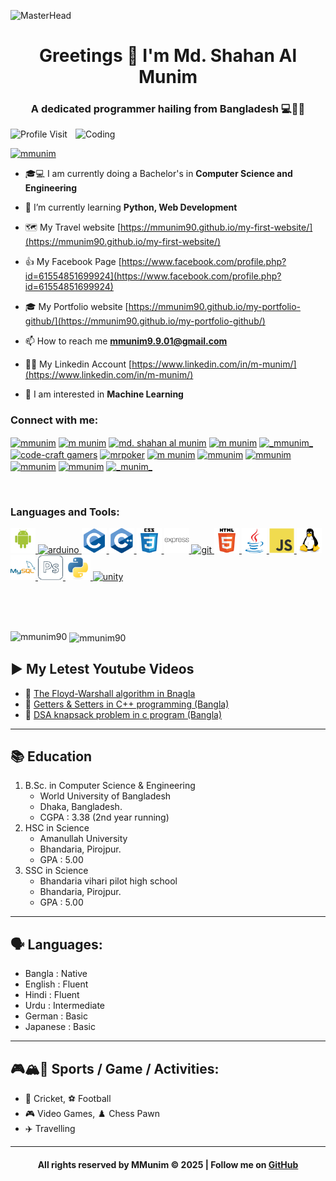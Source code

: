 ![MasterHead](https://user-images.githubusercontent.com/86270481/214122618-1bf43327-cdef-456e-81fe-fc71a9070c07.gif)
<h1 align="center">Greetings 👋 I'm Md. Shahan Al Munim</h1>
<h3 align="center">A dedicated programmer hailing from Bangladesh 💻👨‍💻</h3>
<img align="right" alt="Coding" width="400" src="https://i.giphy.com/media/v1.Y2lkPTc5MGI3NjExdGNuamNmMmxpd3U0NjcwMjJ4azB1NWFzem5lbm91ajcyM3BzeWhodiZlcD12MV9pbnRlcm5hbF9naWZfYnlfaWQmY3Q9Zw/iIqmM5tTjmpOB9mpbn/giphy.gif">

<!--<p align="left"> <img src="https://komarev.com/ghpvc/?username=mmunim90&label=Profile%20views&color=0e75b6&style=flat" alt="mmunim90" /> </p>-->
![Profile Visit](https://profile-counter.glitch.me/mmunim90/count.svg)

<p align="left"> <a href="https://x.com/__munim__" target="blank"><img src="https://img.shields.io/twitter/follow/mmunim?logo=twitter&style=for-the-badge" alt="mmunim" /></a> </p>

- 🎓💻 I am currently doing a Bachelor's in **Computer Science and Engineering** 

- 🌱 I’m currently learning **Python, Web Development**

- 🗺️ My Travel website [https://mmunim90.github.io/my-first-website/](https://mmunim90.github.io/my-first-website/)

- 👍 My Facebook Page [https://www.facebook.com/profile.php?id=61554851699924](https://www.facebook.com/profile.php?id=61554851699924)

- 🎓 My Portfolio website [https://mmunim90.github.io/my-portfolio-github/](https://mmunim90.github.io/my-portfolio-github/)

- 📫 How to reach me **mmunim9.9.01@gmail.com**

- 🔗📘 My Linkedin Account [https://www.linkedin.com/in/m-munim/](https://www.linkedin.com/in/m-munim/)

- 🤖 I am interested in **Machine Learning**

<h3 align="left">Connect with me:</h3>
<p align="left">
<a href="https://x.com/__munim__" target="blank"><img align="center" src="https://raw.githubusercontent.com/rahuldkjain/github-profile-readme-generator/master/src/images/icons/Social/twitter.svg" alt="mmunim" height="30" width="40" /></a>
<a href="https://www.linkedin.com/in/m-munim/" target="blank"><img align="center" src="https://raw.githubusercontent.com/rahuldkjain/github-profile-readme-generator/master/src/images/icons/Social/linked-in-alt.svg" alt="m munim" height="30" width="40" /></a>
<a href="https://www.kaggle.com/mdshahanalmunim" target="blank"><img align="center" src="https://raw.githubusercontent.com/rahuldkjain/github-profile-readme-generator/master/src/images/icons/Social/kaggle.svg" alt="md. shahan al munim" height="30" width="40" /></a>
<a href="https://www.facebook.com/munim9munim" target="blank"><img align="center" src="https://raw.githubusercontent.com/rahuldkjain/github-profile-readme-generator/master/src/images/icons/Social/facebook.svg" alt="m munim" height="30" width="40" /></a>
<a href="https://instagram.com/_mmunim_" target="blank"><img align="center" src="https://raw.githubusercontent.com/rahuldkjain/github-profile-readme-generator/master/src/images/icons/Social/instagram.svg" alt="_mmunim_" height="30" width="40" /></a>
<a href="https://www.youtube.com/@codecraftgamers" target="blank"><img align="center" src="https://raw.githubusercontent.com/rahuldkjain/github-profile-readme-generator/master/src/images/icons/Social/youtube.svg" alt="code-craft gamers" height="30" width="40" /></a>
<a href="https://www.codechef.com/users/mrpoker" target="blank"><img align="center" src="https://cdn.jsdelivr.net/npm/simple-icons@3.1.0/icons/codechef.svg" alt="mrpoker" height="30" width="40" /></a>
<a href="https://www.hackerrank.com/profile/mmunim9_9_01" target="blank"><img align="center" src="https://raw.githubusercontent.com/rahuldkjain/github-profile-readme-generator/master/src/images/icons/Social/hackerrank.svg" alt="m munim" height="30" width="40" /></a>
<a href="https://codeforces.com/profile/mmunim" target="blank"><img align="center" src="https://raw.githubusercontent.com/rahuldkjain/github-profile-readme-generator/master/src/images/icons/Social/codeforces.svg" alt="mmunim" height="30" width="40" /></a>
<a href="https://leetcode.com/u/YJzAaouUBh/" target="blank"><img align="center" src="https://raw.githubusercontent.com/rahuldkjain/github-profile-readme-generator/master/src/images/icons/Social/leet-code.svg" alt="mmunim" height="30" width="40" /></a>
<a href="https://auth.geeksforgeeks.org/user/mmunim" target="blank"><img align="center" src="https://raw.githubusercontent.com/rahuldkjain/github-profile-readme-generator/master/src/images/icons/Social/geeks-for-geeks.svg" alt="mmunim" height="30" width="40" /></a>
<a href="https://www.topcoder.com/members/mmunim" target="blank"><img align="center" src="https://raw.githubusercontent.com/rahuldkjain/github-profile-readme-generator/master/src/images/icons/Social/topcoder.svg" alt="mmunim" height="30" width="40" /></a>
<a href="https://discord.gg/_munim_" target="blank"><img align="center" src="https://raw.githubusercontent.com/rahuldkjain/github-profile-readme-generator/master/src/images/icons/Social/discord.svg" alt="_munim_" height="30" width="40" /></a>
</p>
<br>
<h3 align="left">Languages and Tools:</h3>
<p align="left"> <a href="https://developer.android.com" target="_blank" rel="noreferrer"> <img src="https://raw.githubusercontent.com/devicons/devicon/master/icons/android/android-original-wordmark.svg" alt="android" width="40" height="40"/> </a> <a href="https://www.arduino.cc/" target="_blank" rel="noreferrer"> <img src="https://cdn.worldvectorlogo.com/logos/arduino-1.svg" alt="arduino" width="40" height="40"/> </a> <a href="https://www.cprogramming.com/" target="_blank" rel="noreferrer"> <img src="https://raw.githubusercontent.com/devicons/devicon/master/icons/c/c-original.svg" alt="c" width="40" height="40"/> </a> <a href="https://www.w3schools.com/cpp/" target="_blank" rel="noreferrer"> <img src="https://raw.githubusercontent.com/devicons/devicon/master/icons/cplusplus/cplusplus-original.svg" alt="cplusplus" width="40" height="40"/> </a> <a href="https://www.w3schools.com/css/" target="_blank" rel="noreferrer"> <img src="https://raw.githubusercontent.com/devicons/devicon/master/icons/css3/css3-original-wordmark.svg" alt="css3" width="40" height="40"/> </a> <a href="https://expressjs.com" target="_blank" rel="noreferrer"> <img src="https://raw.githubusercontent.com/devicons/devicon/master/icons/express/express-original-wordmark.svg" alt="express" width="40" height="40"/> </a> <a href="https://git-scm.com/" target="_blank" rel="noreferrer"> <img src="https://www.vectorlogo.zone/logos/git-scm/git-scm-icon.svg" alt="git" width="40" height="40"/> </a> <a href="https://www.w3.org/html/" target="_blank" rel="noreferrer"> <img src="https://raw.githubusercontent.com/devicons/devicon/master/icons/html5/html5-original-wordmark.svg" alt="html5" width="40" height="40"/> </a> <a href="https://www.java.com" target="_blank" rel="noreferrer"> <img src="https://raw.githubusercontent.com/devicons/devicon/master/icons/java/java-original.svg" alt="java" width="40" height="40"/> </a> <a href="https://developer.mozilla.org/en-US/docs/Web/JavaScript" target="_blank" rel="noreferrer"> <img src="https://raw.githubusercontent.com/devicons/devicon/master/icons/javascript/javascript-original.svg" alt="javascript" width="40" height="40"/> </a> <a href="https://www.linux.org/" target="_blank" rel="noreferrer"> <img src="https://raw.githubusercontent.com/devicons/devicon/master/icons/linux/linux-original.svg" alt="linux" width="40" height="40"/> </a> <a href="https://www.mysql.com/" target="_blank" rel="noreferrer"> <img src="https://raw.githubusercontent.com/devicons/devicon/master/icons/mysql/mysql-original-wordmark.svg" alt="mysql" width="40" height="40"/> </a> <a href="https://www.photoshop.com/en" target="_blank" rel="noreferrer"> <img src="https://raw.githubusercontent.com/devicons/devicon/master/icons/photoshop/photoshop-line.svg" alt="photoshop" width="40" height="40"/> </a> <a href="https://www.python.org" target="_blank" rel="noreferrer"> <img src="https://raw.githubusercontent.com/devicons/devicon/master/icons/python/python-original.svg" alt="python" width="40" height="40"/> </a> <a href="https://unity.com/" target="_blank" rel="noreferrer"> <img src="https://www.vectorlogo.zone/logos/unity3d/unity3d-icon.svg" alt="unity" width="40" height="40"/> </a> </p>
<br><br><br>
<p><img align="left" src="https://github-readme-stats.vercel.app/api/top-langs?username=mmunim90&show_icons=true&locale=en&layout=compact" alt="mmunim90" /></p>

<p>&nbsp;<img align="center" src="https://github-readme-stats.vercel.app/api?username=mmunim90&show_icons=true&locale=en" alt="mmunim90" /></p>

<!--<p style="text-align: center;">
    <img src="https://github-readme-streak-stats.herokuapp.com/?user=mmunim90&show_icons=true&locale=en&layout=compact" alt="mmunim90" />
</p>-->

<h2>▶️ My Letest Youtube Videos</h2>

 - 🎥 [The Floyd-Warshall algorithm in Bnagla](https://youtu.be/QjZQnw4URv8?si=XdxxvJyjVWHI45TJ)
 - 🎥 [Getters & Setters in C++ programming (Bangla)](https://youtu.be/OnBwNFpZSq0?si=9hTdLTVlCawZXDWt)
 - 🎥 [DSA knapsack problem in c program (Bangla)](https://youtu.be/6Mobf0qmfZ8?si=0oyQOgs_vZ5GwI5B)




---
<h2>📚 Education</h2>

1. B.Sc. in Computer Science & Engineering
   - World University of Bangladesh
   - Dhaka, Bangladesh.
   - CGPA : 3.38 (2nd year running)
2. HSC in Science
   - Amanullah University
   - Bhandaria, Pirojpur.
   - GPA : 5.00
3. SSC in Science
   - Bhandaria vihari pilot high school
   - Bhandaria, Pirojpur.
   - GPA : 5.00
---
<h2>🗣️ Languages:</h2>

   - Bangla : Native
   - English : Fluent
   - Hindi : Fluent
   - Urdu : Intermediate 
   - German : Basic
   - Japanese : Basic
---
<h2>🎮🏔️🌅 Sports / Game / Activities: </h2>

   - 🏏 Cricket, ⚽ Football
   - 🎮 Video Games, ♟️ Chess Pawn
   - ✈️ Travelling
---
<sub><h4 align="center">All rights reserved by MMunim © 2025 | Follow me on [GitHub](https://github.com/mmunim90)</h4></sub>
<!-- <p align="left"> <a href="https://github.com/ryo-ma/github-profile-trophy"><img src="https://github-profile-trophy.vercel.app/?username=mmunim90" alt="mmunim90" /></a> </p> -->
